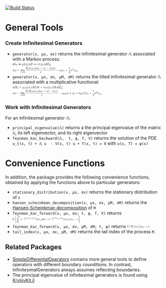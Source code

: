 [![Build Status](https://travis-ci.org/matthieugomez/InfinitesimalGenerators.jl.svg?branch=master)](https://travis-ci.org/matthieugomez/InfinitesimalGenerators.jl)


# General Tools

### Create Infinitesimal Generators
- `generator(x, μx, σx)` returns the infinitesimal generator 𝔸 associated with a Markov process: <br>
	<img src="img/dx.png" height ="25%" width = "25%">: <br> <img src="img/generator.png" height ="44%" width = "44%"> <br clear="all" />
-  `generator(x, μx, σx, μM, σM)` returns the tilted infinitesimal generator 𝔸 associated with a multiplicative functional: <br>
	<img src="img/dM.png" height ="33%" width = "33%">: <br> <img src="img/generator_tilted.png" height ="60%" width = "60%"> <br clear="all" />

### Work with Infinitesimal Generators
For an infinitesimal generator 𝔸:
- `principal_eigenvalue(𝔸)` returns a the principal eigenvalue of the matrix `𝔸`, its left eigenvector, and its right eigenvector
- `feynman_kac_backward(𝔸,  t, ψ, f, V)` returns the solution of the PDE `u_t(x, t) + 𝔸 u  - V(x, t) u + f(x, t) = 0` with `u(x, T) = ψ(x)`

# Convenience Functions
In addition, the package provides the following convenience functions, obtained by applying the functions above to particular generators:
- `stationary_distribution(x, μx, σx)` returns the stationary distribution of `x`
- `hansen_scheinkman_decomposition(x, μx, σx, μM, σM)` returns the [Hansen-Scheinkman decomposition](https://www.nber.org/papers/w12650) of `M`
- `feynman_kac_forward(x, μx, σx; t, ψ, f, V)`	returns <img src="img/feynman_kac.png" height ="45%" width = "45%">
- `feynman_kac_forward(x, μx, σx, μM, σM; t, ψ)` returns  <img src="img/feynman_kac_tilded.png" height ="22%" width = "15%">
- `tail_index(x, μx, σx, μM, σM)` returns the tail index of the process `M`.


## Related Packages
- [SimpleDifferentialOperators](https://github.com/QuantEcon/SimpleDifferentialOperators.jl) contains more general tools to define operators with different boundary counditions. In contrast, InfinitesimalGenerators always assumes reflecting boundaries.
- The principal eigenvalue of infinitesimal generators is found using [KrylovKit.jl](https://github.com/Jutho/KrylovKit.jl)
